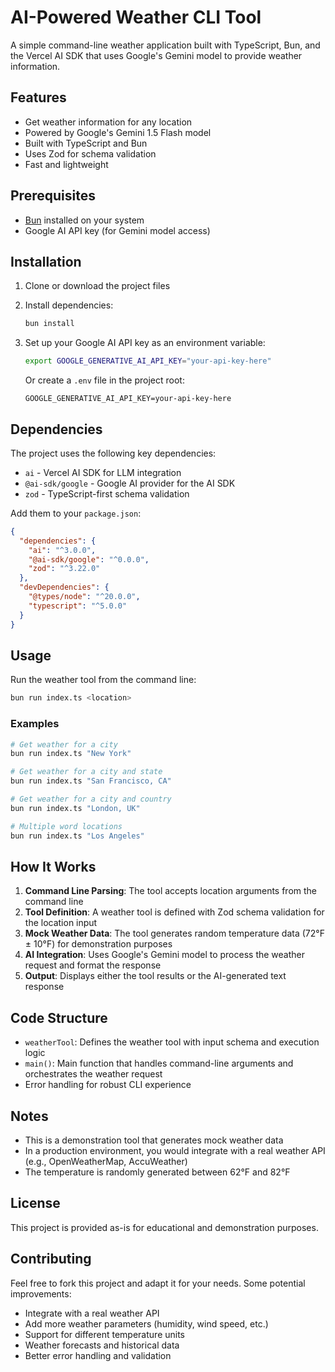 # AI-Powered Weather CLI Tool

A simple command-line weather application built with TypeScript, Bun, and the Vercel AI SDK that uses Google's Gemini model to provide weather information.

## Features

- Get weather information for any location
- Powered by Google's Gemini 1.5 Flash model
- Built with TypeScript and Bun
- Uses Zod for schema validation
- Fast and lightweight

## Prerequisites

- [Bun](https://bun.sh/) installed on your system
- Google AI API key (for Gemini model access)

## Installation

1. Clone or download the project files
2. Install dependencies:
   ```bash
   bun install
   ```
3. Set up your Google AI API key as an environment variable:
   ```bash
   export GOOGLE_GENERATIVE_AI_API_KEY="your-api-key-here"
   ```

   Or create a `.env` file in the project root:
   ```
   GOOGLE_GENERATIVE_AI_API_KEY=your-api-key-here
   ```

## Dependencies

The project uses the following key dependencies:

- `ai` - Vercel AI SDK for LLM integration
- `@ai-sdk/google` - Google AI provider for the AI SDK
- `zod` - TypeScript-first schema validation

Add them to your `package.json`:
```json
{
  "dependencies": {
    "ai": "^3.0.0",
    "@ai-sdk/google": "^0.0.0",
    "zod": "^3.22.0"
  },
  "devDependencies": {
    "@types/node": "^20.0.0",
    "typescript": "^5.0.0"
  }
}
```

## Usage

Run the weather tool from the command line:

```bash
bun run index.ts <location>
```

### Examples

```bash
# Get weather for a city
bun run index.ts "New York"

# Get weather for a city and state
bun run index.ts "San Francisco, CA"

# Get weather for a city and country
bun run index.ts "London, UK"

# Multiple word locations
bun run index.ts "Los Angeles"
```

## How It Works

1. **Command Line Parsing**: The tool accepts location arguments from the command line
2. **Tool Definition**: A weather tool is defined with Zod schema validation for the location input
3. **Mock Weather Data**: The tool generates random temperature data (72°F ± 10°F) for demonstration purposes
4. **AI Integration**: Uses Google's Gemini model to process the weather request and format the response
5. **Output**: Displays either the tool results or the AI-generated text response

## Code Structure

- `weatherTool`: Defines the weather tool with input schema and execution logic
- `main()`: Main function that handles command-line arguments and orchestrates the weather request
- Error handling for robust CLI experience

## Notes

- This is a demonstration tool that generates mock weather data
- In a production environment, you would integrate with a real weather API (e.g., OpenWeatherMap, AccuWeather)
- The temperature is randomly generated between 62°F and 82°F

## License

This project is provided as-is for educational and demonstration purposes.

## Contributing

Feel free to fork this project and adapt it for your needs. Some potential improvements:

- Integrate with a real weather API
- Add more weather parameters (humidity, wind speed, etc.)
- Support for different temperature units
- Weather forecasts and historical data
- Better error handling and validation